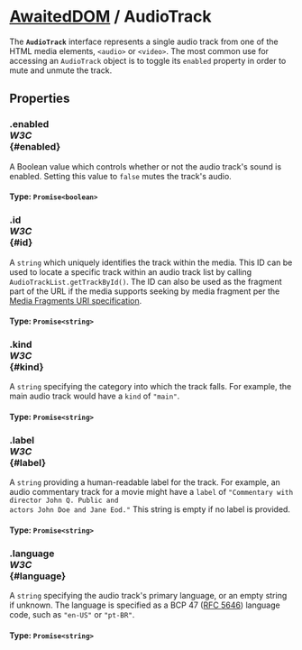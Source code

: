 # [AwaitedDOM](/docs/basic-client/awaited-dom) <span>/</span> AudioTrack

<div class='overview'><span class="seoSummary">The <strong><code>AudioTrack</code></strong> interface represents a single audio track from one of the HTML media elements, <code>&lt;audio&gt;</code> or <code>&lt;video&gt;</code>. </span>The most common use for accessing an <code>AudioTrack</code> object is to toggle its <code>enabled</code> property in order to mute and unmute the track.</div>

## Properties

### .enabled <div class="specs"><i>W3C</i></div> {#enabled}

A Boolean value which controls whether or not the audio track's sound is enabled. Setting this value to <code>false</code> mutes the track's audio.

#### **Type**: `Promise<boolean>`

### .id <div class="specs"><i>W3C</i></div> {#id}

A `string` which uniquely identifies the track within the media. This ID can be used to locate a specific track within an audio track list by calling <code>AudioTrackList.getTrackById()</code>. The ID can also be used as the fragment part of the URL if the media supports seeking by media fragment per the <a class="external" href="https://www.w3.org/TR/media-frags/" rel="noopener">Media Fragments URI specification</a>.

#### **Type**: `Promise<string>`

### .kind <div class="specs"><i>W3C</i></div> {#kind}

A `string` specifying the category into which the track falls. For example, the main audio track would have a <code>kind</code> of <code>"main"</code>.

#### **Type**: `Promise<string>`

### .label <div class="specs"><i>W3C</i></div> {#label}

A `string` providing a human-readable label for the track. For example, an audio commentary track for a movie might have a <code>label</code> of <code>"Commentary with director John Q. Public and actors John Doe and Jane Eod."</code> This string is empty if no label is provided.

#### **Type**: `Promise<string>`

### .language <div class="specs"><i>W3C</i></div> {#language}

A `string` specifying the audio track's primary language, or an empty string if unknown. The language is specified as a BCP 47 (<a class="external" href="https://tools.ietf.org/html/rfc5646" rel="noopener">RFC 5646</a>) language code, such as <code>"en-US"</code> or <code>"pt-BR"</code>.

#### **Type**: `Promise<string>`
